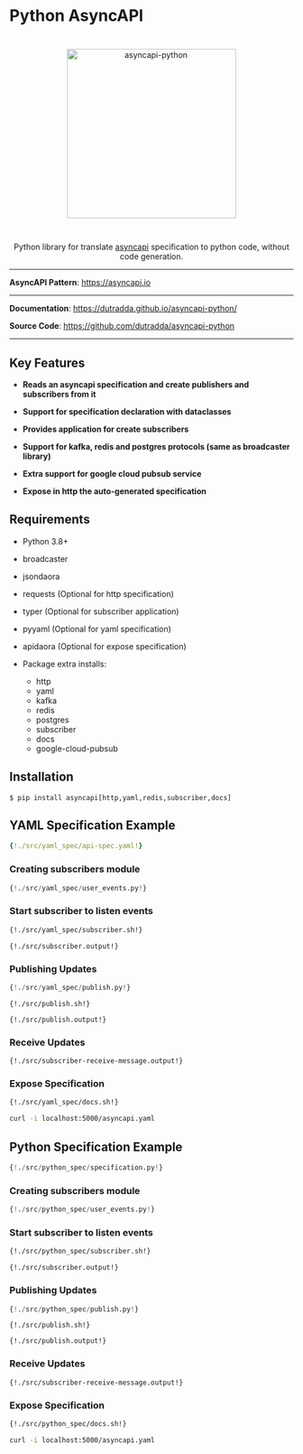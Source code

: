 # Python AsyncAPI

<p align="center" style="margin: 3em">
  <a href="https://github.com/dutradda/asyncapi-python">
    <img src="https://dutradda.github.io/asyncapi-python/asyncapi-python-white.svg" alt="asyncapi-python" width="300"/>
  </a>
</p>

<p align="center">
    Python library for translate <a href="https://asyncapi.io">asyncapi</a> specification to python code, without code generation.
</p>

---

**AsyncAPI Pattern**: <a href="https://asyncapi.io" target="_blank">https://asyncapi.io</a>

---

**Documentation**: <a href="https://dutradda.github.io/asyncapi-python/" target="_blank">https://dutradda.github.io/asyncapi-python/</a>

**Source Code**: <a href="https://github.com/dutradda/asyncapi-python" target="_blank">https://github.com/dutradda/asyncapi-python</a>

---


## Key Features

- **Reads an asyncapi specification and create publishers and subscribers from it**

- **Support for specification declaration with dataclasses**

- **Provides application for create subscribers**

- **Support for kafka, redis and postgres protocols (same as broadcaster library)**

- **Extra support for google cloud pubsub service**

- **Expose in http the auto-generated specification**


## Requirements

 - Python 3.8+
 - broadcaster
 - jsondaora
 - requests (Optional for http specification)
 - typer (Optional for subscriber application)
 - pyyaml (Optional for yaml specification)
 - apidaora (Optional for expose specification)

 - Package extra installs:
    + http
    + yaml
    + kafka
    + redis
    + postgres
    + subscriber
    + docs
    + google-cloud-pubsub


## Installation

```
$ pip install asyncapi[http,yaml,redis,subscriber,docs]
```


## YAML Specification Example

```yaml
{!./src/yaml_spec/api-spec.yaml!}
```

### Creating subscribers module

```python
{!./src/yaml_spec/user_events.py!}
```

### Start subscriber to listen events

```bash
{!./src/yaml_spec/subscriber.sh!}
```

```
{!./src/subscriber.output!}
```

### Publishing Updates

```python
{!./src/yaml_spec/publish.py!}
```

```
{!./src/publish.sh!}

{!./src/publish.output!}
```

### Receive Updates

```
{!./src/subscriber-receive-message.output!}
```

### Expose Specification

```bash
{!./src/yaml_spec/docs.sh!}
```

```bash
curl -i localhost:5000/asyncapi.yaml
```


## Python Specification Example

```python
{!./src/python_spec/specification.py!}
```

### Creating subscribers module

```python
{!./src/python_spec/user_events.py!}
```

### Start subscriber to listen events

```bash
{!./src/python_spec/subscriber.sh!}
```

```
{!./src/subscriber.output!}
```

### Publishing Updates

```python
{!./src/python_spec/publish.py!}
```

```
{!./src/publish.sh!}

{!./src/publish.output!}
```

### Receive Updates

```
{!./src/subscriber-receive-message.output!}
```

### Expose Specification

```bash
{!./src/python_spec/docs.sh!}
```

```bash
curl -i localhost:5000/asyncapi.yaml
```
